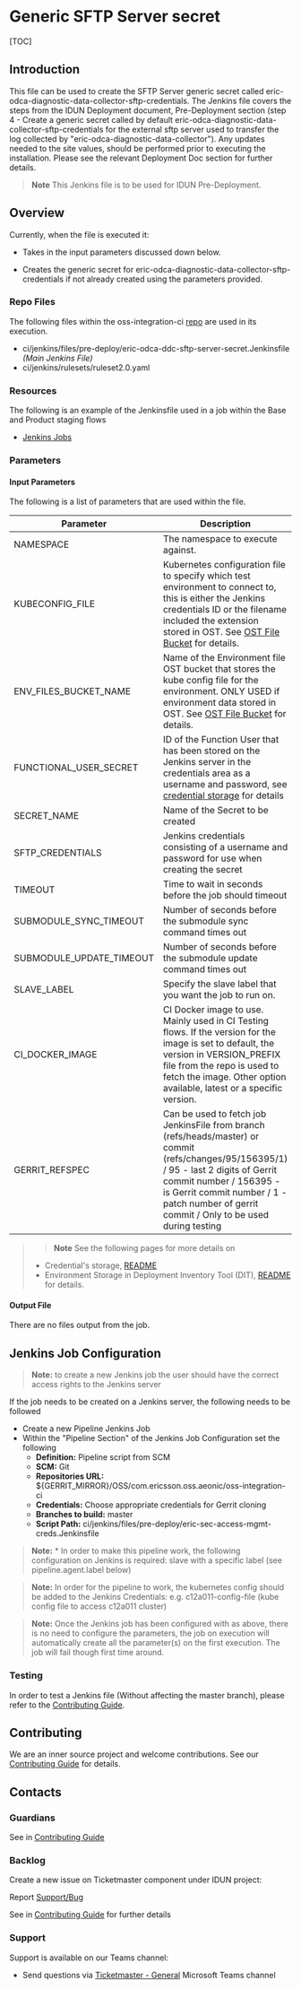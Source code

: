 # Generic SFTP Server secret
[TOC]

## Introduction

This file can be used to create the SFTP Server generic secret called eric-odca-diagnostic-data-collector-sftp-credentials.
The Jenkins file covers the steps from the IDUN Deployment document, Pre-Deployment section (step 4 - Create a generic secret called by default eric-odca-diagnostic-data-collector-sftp-credentials for the external sftp server used to transfer the log collected by "eric-odca-diagnostic-data-collector").
Any updates needed to the site values, should be performed prior to executing the installation.
Please see the relevant Deployment Doc section for further details.

> **Note** This Jenkins file is to be used for IDUN Pre-Deployment.

## Overview

Currently, when the file is executed it:

- Takes in the input parameters discussed down below.

- Creates the generic secret for eric-odca-diagnostic-data-collector-sftp-credentials if not already created using the parameters provided.

### Repo Files
The following files within the oss-integration-ci [repo](https://gerrit-gamma.gic.ericsson.se/#/admin/projects/OSS/com.ericsson.oss.aeonic/oss-integration-ci)
are used in its execution.
- ci/jenkins/files/pre-deploy/eric-odca-ddc-sftp-server-secret.Jenkinsfile *(Main Jenkins File)*
- ci/jenkins/rulesets/ruleset2.0.yaml

### Resources

The following is an example of the Jenkinsfile used in a job within the Base and Product staging flows
- [Jenkins Jobs](https://fem7s11-eiffel216.eiffel.gic.ericsson.se:8443/jenkins/job/OSS-Integration-Predeploy-eric-odca-ddc-sftp-server-secret/)

### Parameters

#### Input Parameters

The following is a list of parameters that are used within the file.

| Parameter                | Description                                                                                                                                                                                                                                                    | Default                                                                  |
|--------------------------|----------------------------------------------------------------------------------------------------------------------------------------------------------------------------------------------------------------------------------------------------------------|--------------------------------------------------------------------------|
| NAMESPACE                | The namespace to execute against.                                                                                                                                                                                                                              | oss-deploy                                                               |
| KUBECONFIG_FILE          | Kubernetes configuration file to specify which test environment to connect to, this is either the Jenkins credentials ID or the filename included the extension stored in OST. See [OST File Bucket](OST_Deployment_Files_Bucket_Generation.md) for details.   | kube_config.yaml                                                         |
| ENV_FILES_BUCKET_NAME    | Name of the Environment file OST bucket that stores the kube config file for the environment. ONLY USED if environment data stored in OST.  See [OST File Bucket](OST_Deployment_Files_Bucket_Generation.md) for details.                                      | None                                                                     |
| FUNCTIONAL_USER_SECRET   | ID of the Function User that has been stored on the Jenkins server in the credentials area as a username and password, see [credential storage](Credentials_Storage.md) for details                                                                            |                                                                          |
| SECRET_NAME              | Name of the Secret to be created                                                                                                                                                                                                                               | eric-odca-diagnostic-data-collector-sftp-credentials                     |
| SFTP_CREDENTIALS         | Jenkins credentials consisting of a username and password for use when creating the secret                                                                                                                                                                     | odca-ddc-sftp-credentials                                                |
| TIMEOUT                  | Time to wait in seconds before the job should timeout                                                                                                                                                                                                          | 3600                                                                     |
| SUBMODULE_SYNC_TIMEOUT   | Number of seconds before the submodule sync command times out                                                                                                                                                                                                  | 60                                                                       |
| SUBMODULE_UPDATE_TIMEOUT | Number of seconds before the submodule update command times out                                                                                                                                                                                                | 300                                                                      |
| SLAVE_LABEL              | Specify the slave label that you want the job to run on.                                                                                                                                                                                                       | evo_docker_engine                                                        |
| CI_DOCKER_IMAGE          | CI Docker image to use. Mainly used in CI Testing flows. If the version for the image is set to default, the version in VERSION_PREFIX file from the repo is used to fetch the image. Other option available, latest or a specific version.                    | armdocker.rnd.ericsson.se/proj-eric-oss-drop/eric-oss-ci-scripts:default |
| GERRIT_REFSPEC           | Can be used to fetch job JenkinsFile from branch (refs/heads/master) or commit (refs/changes/95/156395/1) / 95 - last 2 digits of Gerrit commit number / 156395 - is Gerrit commit number / 1 - patch number of gerrit commit / Only to be used during testing | refs/heads/master                                                        |
>> **Note** See the following pages for more details on
> - Credential's storage, [README](Credentials_Storage.md)
> - Environment Storage in Deployment Inventory Tool (DIT), [README](DIT_Deployment_Generation.md) for details.

#### Output File

There are no files output from the job.

## Jenkins Job Configuration
> **Note:** to create a new Jenkins job the user should have the correct access rights to the Jenkins server

If the job needs to be created on a Jenkins server, the following needs to be followed

- Create a new Pipeline Jenkins Job
- Within the "Pipeline Section" of the Jenkins Job Configuration set the following
    * **Definition:** Pipeline script from SCM
    * **SCM:** Git
    * **Repositories URL:** ${GERRIT_MIRROR}/OSS/com.ericsson.oss.aeonic/oss-integration-ci
    * **Credentials:** Choose appropriate credentials for Gerrit cloning
    * **Branches to build:** master
    * **Script Path:** ci/jenkins/files/pre-deploy/eric-sec-access-mgmt-creds.Jenkinsfile
> **Note:**  * In order to make this pipeline work, the following configuration on Jenkins is required:
slave with a specific label (see pipeline.agent.label below)

> **Note:** In order for the pipeline to work, the kubernetes config should be added to the Jenkins Credentials:
e.g. c12a011-config-file (kube config file to access c12a011 cluster)

> **Note:** Once the Jenkins job has been configured with as above, there is no need to configure
the parameters, the job on execution will automatically create all the parameter(s) on the
first execution. The job will fail though first time around.

### Testing

In order to test a Jenkins file (Without affecting the master branch), please refer to the [Contributing Guide](../Contribution_Guide.md).

## Contributing

We are an inner source project and welcome contributions. See our
[Contributing Guide](../Contribution_Guide.md) for details.

## Contacts

### Guardians

See in [Contributing Guide](../Contribution_Guide.md)

### Backlog

Create a new issue on Ticketmaster component under IDUN project:

Report [Support/Bug](https://jira-oss.seli.wh.rnd.internal.ericsson.com/browse/IDUN-4091)

See in [Contributing Guide](../Contribution_Guide.md) for further details

### Support

Support is available on our Teams channel:

- Send questions via
  [Ticketmaster - General](https://teams.microsoft.com/l/channel/19%3a9f5ed758e3a6405daffee42e0284268b%40thread.skype/General?groupId=1483901a-b5c4-445a-b707-aa7a5d0c1b4c&tenantId=92e84ceb-fbfd-47ab-be52-080c6b87953f)
  Microsoft Teams channel
